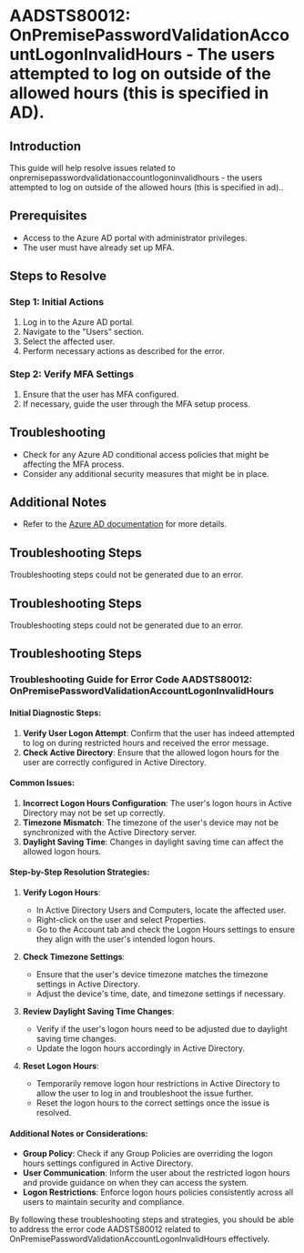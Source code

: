 # AADSTS80012: OnPremisePasswordValidationAccountLogonInvalidHours - The users attempted to log on outside of the allowed hours (this is specified in AD).

## Introduction

This guide will help resolve issues related to
onpremisepasswordvalidationaccountlogoninvalidhours - the users attempted to log
on outside of the allowed hours (this is specified in ad)..

## Prerequisites

* Access to the Azure AD portal with administrator privileges.
* The user must have already set up MFA.

## Steps to Resolve

### Step 1: Initial Actions

1. Log in to the Azure AD portal.
2. Navigate to the "Users" section.
3. Select the affected user.
4. Perform necessary actions as described for the error.

### Step 2: Verify MFA Settings

1. Ensure that the user has MFA configured.
2. If necessary, guide the user through the MFA setup process.

## Troubleshooting

* Check for any Azure AD conditional access policies that might be affecting the
  MFA process.
* Consider any additional security measures that might be in place.

## Additional Notes

* Refer to the
  [Azure AD documentation](https://learn.microsoft.com/en-us/azure/active-directory/)
  for more details.

## Troubleshooting Steps

Troubleshooting steps could not be generated due to an error.

## Troubleshooting Steps

Troubleshooting steps could not be generated due to an error.

## Troubleshooting Steps

### Troubleshooting Guide for Error Code AADSTS80012: OnPremisePasswordValidationAccountLogonInvalidHours

#### Initial Diagnostic Steps:

1. **Verify User Logon Attempt**: Confirm that the user has indeed attempted to
   log on during restricted hours and received the error message.
2. **Check Active Directory**: Ensure that the allowed logon hours for the user
   are correctly configured in Active Directory.

#### Common Issues:

1. **Incorrect Logon Hours Configuration**: The user's logon hours in Active
   Directory may not be set up correctly.
2. **Timezone Mismatch**: The timezone of the user's device may not be
   synchronized with the Active Directory server.
3. **Daylight Saving Time**: Changes in daylight saving time can affect the
   allowed logon hours.

#### Step-by-Step Resolution Strategies:

1. **Verify Logon Hours**:

   * In Active Directory Users and Computers, locate the affected user.
   * Right-click on the user and select Properties.
   * Go to the Account tab and check the Logon Hours settings to ensure they
     align with the user's intended logon hours.

2. **Check Timezone Settings**:

   * Ensure that the user's device timezone matches the timezone settings in
     Active Directory.
   * Adjust the device's time, date, and timezone settings if necessary.

3. **Review Daylight Saving Time Changes**:

   * Verify if the user's logon hours need to be adjusted due to daylight saving
     time changes.
   * Update the logon hours accordingly in Active Directory.

4. **Reset Logon Hours**:
   * Temporarily remove logon hour restrictions in Active Directory to allow the
     user to log in and troubleshoot the issue further.
   * Reset the logon hours to the correct settings once the issue is resolved.

#### Additional Notes or Considerations:

* **Group Policy**: Check if any Group Policies are overriding the logon hours
  settings configured in Active Directory.
* **User Communication**: Inform the user about the restricted logon hours and
  provide guidance on when they can access the system.
* **Logon Restrictions**: Enforce logon hours policies consistently across all
  users to maintain security and compliance.

By following these troubleshooting steps and strategies, you should be able to
address the error code AADSTS80012 related to
OnPremisePasswordValidationAccountLogonInvalidHours effectively.
